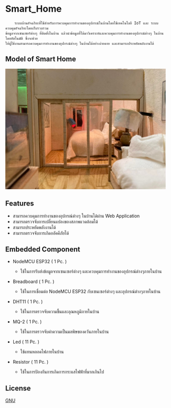 # Smart_Home
        ระบบบ้านอัจฉริยะที่ใช้สำหรับการควบคุมการทำงานของอุปกรณ์ในบ้านโดยใช้เทคโนโลยี IoT และ ระบบควบคุมอัจฉริยะโดยเก็บรวบรวม
    ข้อมูลจากเซนเซอร์ต่างๆ ที่ติดตั้งในบ้าน แล้วนำข้อมูลที่ได้มาวิเคราะห์และควบคุมการทำงานของอุปกรณ์ต่างๆ ในบ้านโดยอัตโนมัติ ซึ่งจะช่วย
    ให้ผู้ใช้งานสามารถควบคุมการทำงานของอุปกรณ์ต่างๆ ในบ้านได้อย่างง่ายดาย และสามารถประหยัดพลังงานได้

## Model of Smart Home
![Smart_Home](https://raw.githubusercontent.com/nueapop/Smart_Home/main/web/assets/image/room.jpg)

## Features
- สามารถควบคุมการทำงานของอุปกรณ์ต่างๆ ในบ้านได้ผ่าน Web Application
- สามารถตรวจจับการเปลี่ยนแปลงของสภาพแวดล้อมได้
- สามารถประหยัดพลังงานได้
- สามารถตรวจจับการเกิดออัคคีภัยได้

## Embedded Component
- NodeMCU ESP32 ( 1 Pc. )
    - ใช้ในการรับส่งข้อมูลจากเซนเซอร์ต่างๆ และควบคุมการทำงานของอุปกรณ์ต่างๆภายในบ้าน

- Breadboard ( 1 Pc. )
    - ใช้ในการเชื่อมต่อ NodeMCU ESP32 กับเซนเซอร์ต่างๆ และอุปกรณ์ต่างๆภายในบ้าน

- DHT11 ( 1 Pc. )
    - ใช้ในการตรวจจับความชื้นและอุณหภูมิภายในบ้าน

- MQ-2 ( 1 Pc. )
    - ใช้ในการตรวจจับค่าความเป็นมลพิษของควันภายในบ้าน

- Led ( 11 Pc. )
    - ใช้แทนหลอดไฟภายในบ้าน

- Resistor ( 11 Pc. )
    - ใช้ในการป้องกันการเกิดการกระแสไฟฟ้าที่มากเกินไป
    
## License

[GNU](https://github.com/nueapop/Smart_Home/blob/main/LICENSE)
